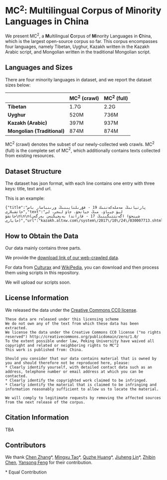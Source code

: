 # MC$^2$: Multilingual Corpus of Minority Languages in China

We present MC$^2$, a **M**ultilingual **C**orpus of **M**inority Languages in **C**hina, which is the largest open-source corpus so far. This corpus encompasses four languages, namely Tibetan, Uyghur, Kazakh written in the Kazakh Arabic script, and Mongolian written in the traditional Mongolian script.

## Languages and Sizes

There are four minority languages in dataset, and we report the dataset sizes below:

|                             | MC$^2$ (crawl) | MC$^2$ (full) |
| --------------------------- | -------------- | ------------- |
| **Tibetan**                 | 1.7G           | 2.2G          |
| **Uyghur**                  | 520M           | 736M          |
| **Kazakh (Arabic)**         | 397M           | 937M          |
| **Mongolian (Traditional)** | 874M           | 874M          |

MC$^2$ (crawl) denotes the subset of our newly-collected web crawls. MC$^2$ (full) is the complete set of MC$^2$, which additionally contains texts collected from existing resources.

## Dataset Structure

The dataset has json format, with each line contains one entry with three keys: title, text and url.

This is an example:

```
{"title":"پارتيانىڭ مەملەكەتتىك 19 - قۇرىلتايىنىڭ ورىنباسار باس حاتشىلارى","text":"ليۋ چيباۋ، مىڭ جيانجۋ، جاۋ لىجي، لي جانشۋ\n\n\n(شينحۋا اگەنتتىگىنىڭ 17 - قازاندا بەيجيڭنەن بەرگەن حابارى)","url":"kazakh.altxw.com\/system\/2017\/10\/24\/030007713.shtml"}
```

## How to Obtain the Data

Our data mainly contains three parts.

We provide the [download link of our web-crawled data](https://huggingface.co/datasets/pkupie/mc2_corpus).

For data from [Culturax](https://huggingface.co/datasets/uonlp/CulturaX) and [WikiPedia](https://huggingface.co/datasets/graelo/wikipedia), you can download and then process them using scripts in this repository.

We will upload our scripts soon.

## License Information

We released the data under the [Creative Commons CC0 license](http://creativecommons.org/publicdomain/zero/1.0/).

```
These data are released under this licensing scheme
We do not own any of the text from which these data has been extracted.
We license the data under the Creative Commons CC0 license ("no rights reserved") http://creativecommons.org/publicdomain/zero/1.0/
To the extent possible under law, Peking University have waived all copyright and related or neighboring rights to MC^2
This work is published from: China.

Should you consider that our data contains material that is owned by you and should therefore not be reproduced here, please:
* Clearly identify yourself, with detailed contact data such as an address, telephone number or email address at which you can be contacted.
* Clearly identify the copyrighted work claimed to be infringed.
* Clearly identify the material that is claimed to be infringing and information reasonably sufficient to allow us to locate the material.

We will comply to legitimate requests by removing the affected sources from the next release of the corpus.
```

## Citation Information

TBA

## Contributors

We thank [Chen Zhang](https://luciusssss.github.io/)\*, [Mingxu Tao](https://kobayashikanna01.github.io/)\*, [Quzhe Huang](https://andrewzhe.github.io/)\*, [Jiuheng Lin](https://github.com/Infinite-set)\*, [Zhibin Chen](https://zacharychenpk.github.io/), [Yansong Feng](https://yansongfeng.github.io/) for their contribution.

\* Equal Contribution
